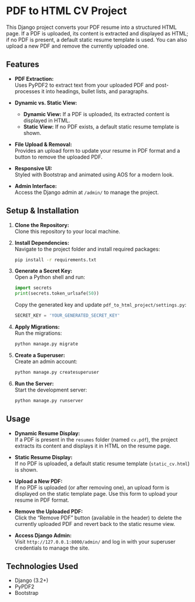 # PDF to HTML CV Project

This Django project converts your PDF resume into a structured HTML page. If a PDF is uploaded, its content is extracted and displayed as HTML; if no PDF is present, a default static resume template is used. You can also upload a new PDF and remove the currently uploaded one.

## Features

- **PDF Extraction:**  
  Uses PyPDF2 to extract text from your uploaded PDF and post-processes it into headings, bullet lists, and paragraphs.

- **Dynamic vs. Static View:**  
  - **Dynamic View:** If a PDF is uploaded, its extracted content is displayed in HTML.
  - **Static View:** If no PDF exists, a default static resume template is shown.

- **File Upload & Removal:**  
  Provides an upload form to update your resume in PDF format and a button to remove the uploaded PDF.

- **Responsive UI:**  
  Styled with Bootstrap and animated using AOS for a modern look.

- **Admin Interface:**  
  Access the Django admin at `/admin/` to manage the project.

## Setup & Installation

1. **Clone the Repository:**  
   Clone this repository to your local machine.

2. **Install Dependencies:**  
   Navigate to the project folder and install required packages:
   ```bash
   pip install -r requirements.txt
   ```

3. **Generate a Secret Key:**  
   Open a Python shell and run:
   ```python
   import secrets
   print(secrets.token_urlsafe(50))
   ```
   Copy the generated key and update `pdf_to_html_project/settings.py`:
   ```python
   SECRET_KEY = 'YOUR_GENERATED_SECRET_KEY'
   ```

4. **Apply Migrations:**  
   Run the migrations:
   ```bash
   python manage.py migrate
   ```

5. **Create a Superuser:**  
   Create an admin account:
   ```bash
   python manage.py createsuperuser
   ```

6. **Run the Server:**  
   Start the development server:
   ```bash
   python manage.py runserver
   ```

## Usage

- **Dynamic Resume Display:**  
  If a PDF is present in the `resumes` folder (named `cv.pdf`), the project extracts its content and displays it in HTML on the resume page.

- **Static Resume Display:**  
  If no PDF is uploaded, a default static resume template (`static_cv.html`) is shown.

- **Upload a New PDF:**  
  If no PDF is uploaded (or after removing one), an upload form is displayed on the static template page. Use this form to upload your resume in PDF format.

- **Remove the Uploaded PDF:**  
  Click the “Remove PDF” button (available in the header) to delete the currently uploaded PDF and revert back to the static resume view.

- **Access Django Admin:**  
  Visit `http://127.0.0.1:8000/admin/` and log in with your superuser credentials to manage the site.

## Technologies Used

- Django (3.2+)
- PyPDF2
- Bootstrap

